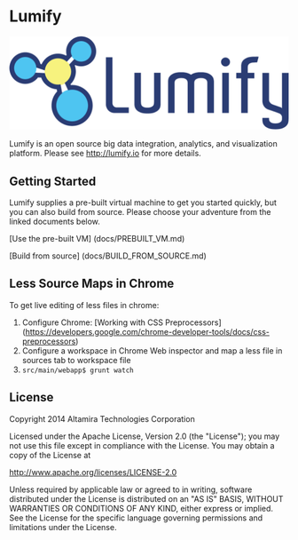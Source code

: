 # Lumify

![ScreenShot](web/war/src/main/webapp/img/lumify-logo.png?raw=true)

Lumify is an open source big data integration, analytics, and visualization platform. Please see http://lumify.io for more details.

## Getting Started

Lumify supplies a pre-built virtual machine to get you started quickly, but you can also build from source. Please choose your adventure from the linked documents below.

[Use the pre-built VM] (docs/PREBUILT_VM.md)

[Build from source] (docs/BUILD_FROM_SOURCE.md)

## Less Source Maps in Chrome

To get live editing of less files in chrome:

1. Configure Chrome: [Working with CSS Preprocessors] (https://developers.google.com/chrome-developer-tools/docs/css-preprocessors)
2. Configure a workspace in Chrome Web inspector and map a less file in sources tab to workspace file
3. `src/main/webapp$ grunt watch` 

## License

Copyright 2014 Altamira Technologies Corporation

Licensed under the Apache License, Version 2.0 (the "License");
you may not use this file except in compliance with the License.
You may obtain a copy of the License at

   http://www.apache.org/licenses/LICENSE-2.0

Unless required by applicable law or agreed to in writing, software
distributed under the License is distributed on an "AS IS" BASIS,
WITHOUT WARRANTIES OR CONDITIONS OF ANY KIND, either express or implied.
See the License for the specific language governing permissions and
limitations under the License.
